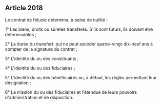 Article 2018
----
Le contrat de fiducie détermine, à peine de nullité :

1° Les biens, droits ou sûretés transférés. S'ils sont futurs, ils doivent être
déterminables ;

2° La durée du transfert, qui ne peut excéder quatre-vingt-dix-neuf ans à
compter de la signature du contrat ;

3° L'identité du ou des constituants ;

4° L'identité du ou des fiduciaires ;

5° L'identité du ou des bénéficiaires ou, à défaut, les règles permettant leur
désignation ;

6° La mission du ou des fiduciaires et l'étendue de leurs pouvoirs
d'administration et de disposition.
